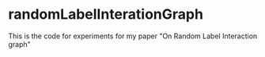 # randomLabelInterationGraph
This is the code for experiments for my paper "On Random Label Interaction graph"
